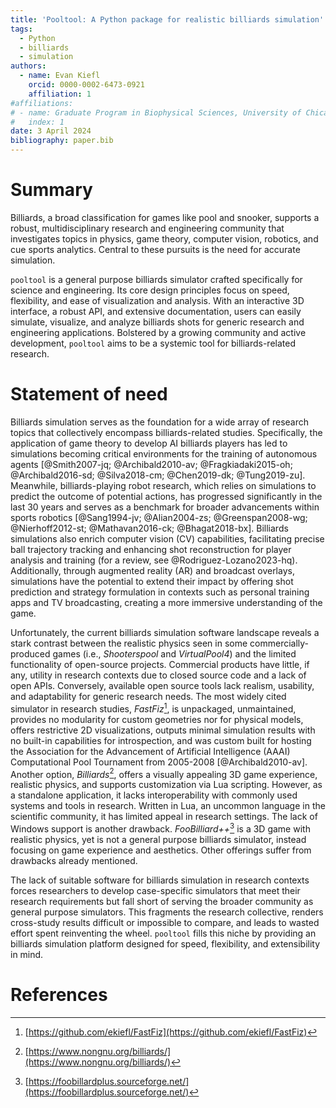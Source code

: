 ```yaml
---
title: 'Pooltool: A Python package for realistic billiards simulation'
tags:
  - Python
  - billiards
  - simulation
authors:
  - name: Evan Kiefl
    orcid: 0000-0002-6473-0921
    affiliation: 1
#affiliations:
# - name: Graduate Program in Biophysical Sciences, University of Chicago, USA
#   index: 1
date: 3 April 2024
bibliography: paper.bib
---
```


# Summary

Billiards, a broad classification for games like pool and snooker, supports a robust, multidisciplinary research and engineering community that investigates topics in physics, game theory, computer vision, robotics, and cue sports analytics. Central to these pursuits is the need for accurate simulation.

`pooltool` is a general purpose billiards simulator crafted specifically for science and engineering. Its core design principles focus on speed, flexibility, and ease of visualization and analysis. With an interactive 3D interface, a robust API, and extensive documentation, users can easily simulate, visualize, and analyze billiards shots for generic research and engineering applications. Bolstered by a growing community and active development, `pooltool` aims to be a systemic tool for billiards-related research.

# Statement of need

Billiards simulation serves as the foundation for a wide array of research topics that collectively encompass billiards-related studies. Specifically, the application of game theory to develop AI billiards players has led to simulations becoming critical environments for the training of autonomous agents [@Smith2007-jq; @Archibald2010-av; @Fragkiadaki2015-oh; @Archibald2016-sd; @Silva2018-cm; @Chen2019-dk; @Tung2019-zu]. Meanwhile, billiards-playing robot research, which relies on simulations to predict the outcome of potential actions, has progressed significantly in the last 30 years and serves as a benchmark for broader advancements within sports robotics [@Sang1994-jv; @Alian2004-zs; @Greenspan2008-wg; @Nierhoff2012-st; @Mathavan2016-ck; @Bhagat2018-bx]. Billiards simulations also enrich computer vision (CV) capabilities, facilitating precise ball trajectory tracking and enhancing shot reconstruction for player analysis and training (for a review, see @Rodriguez-Lozano2023-hq). Additionally, through augmented reality (AR) and broadcast overlays, simulations have the potential to extend their impact by offering shot prediction and strategy formulation in contexts such as personal training apps and TV broadcasting, creating a more immersive understanding of the game.

Unfortunately, the current billiards simulation software landscape reveals a stark contrast between the realistic physics seen in some commercially-produced games (i.e., *Shooterspool* and *VirtualPool4*) and the limited functionality of open-source projects. Commercial products have little, if any, utility in research contexts due to closed source code and a lack of open APIs. Conversely, available open source tools lack realism, usability, and adaptability for generic research needs. The most widely cited simulator in research studies, *FastFiz*[^1], is unpackaged, unmaintained, provides no modularity for custom geometries nor for physical models, offers restrictive 2D visualizations, outputs minimal simulation results with no built-in capabilities for introspection, and was custom built for hosting the Association for the Advancement of Artificial Intelligence (AAAI) Computational Pool Tournament from 2005-2008 [@Archibald2010-av]. Another option, *Billiards*[^2], offers a visually appealing 3D game experience, realistic physics, and supports customization via Lua scripting. However, as a standalone application, it lacks interoperability with commonly used systems and tools in research. Written in Lua, an uncommon language in the scientific community, it has limited appeal in research settings. The lack of Windows support is another drawback. *FooBilliard++*[^3] is a 3D game with realistic physics, yet is not a general purpose billiards simulator, instead focusing on game experience and aesthetics. Other offerings suffer from drawbacks already mentioned.

The lack of suitable software for billiards simulation in research contexts forces researchers to develop case-specific simulators that meet their research requirements but fall short of serving the broader community as general purpose simulators. This fragments the research collective, renders cross-study results difficult or impossible to compare, and leads to wasted effort spent reinventing the wheel. `pooltool` fills this niche by providing an billiards simulation platform designed for speed, flexibility, and extensibility in mind.

[^1]: [https://github.com/ekiefl/FastFiz](https://github.com/ekiefl/FastFiz)
[^2]: [https://www.nongnu.org/billiards/](https://www.nongnu.org/billiards/)
[^3]: [https://foobillardplus.sourceforge.net/](https://foobillardplus.sourceforge.net/)


# References
